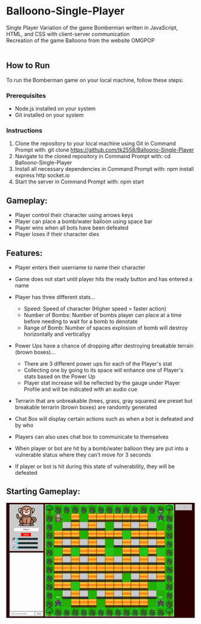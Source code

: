 # Balloono-Single-Player
Single Player Variation of the game Bomberman written in JavaScript, HTML, and CSS with client-server communication <br />
Recreation of the game Balloono from the website OMGPOP <br />
<br />

## How to Run

To run the Bomberman game on your local machine, follow these steps:

### Prerequisites

- Node.js installed on your system
- Git installed on your system

### Instructions

1. Clone the repository to your local machine using Git in Command Prompt with: git clone https://github.com/tk2558/Balloono-Single-Player
2. Navigate to the cloned repository in Command Prompt with: cd Balloono-Single-Player
3. Install all necessary dependencies in Command Prompt with: npm install express http socket.io
4. Start the server in Command Prompt with: npm start
 

## Gameplay: <br />
- Player control their character using arrows keys <br />
- Player can place a bomb/water balloon using space bar <br />
- Player wins when all bots have been defeated <br />
- Player loses if their character dies <br />

## Features: <br />
- Player enters their username to name their character <br />
- Game does not start until player hits the ready button and has entered a name <br />

- Player has three different stats...
  - Speed: Speed of character (Higher speed = faster action) <br />
  - Number of Bombs: Number of bombs player can place at a time before needing to wait for a bomb to denotate <br />
  - Range of Bomb: Number of spaces explosion of bomb will destroy horizontally and verticallyy<br />
  
- Power Ups have a chance of dropping after destroying breakable terrain (brown boxes)... <br />
  - There are 3 different power ups for each of the Player's stat <br />
  - Collecting one by going to its space will enhance one of Player's stats based on the Power Up <br />
  - Player stat increase will be reflected by the gauge under Player Profile and will be indicated with an audio cue <br />

- Terrarin that are unbreakable (trees, grass, gray squares) are preset but breakable terrarin (brown boxes) are randomly generated <br />

- Chat Box will display certain actions such as when a bot is defeated and by who <br />
- Players can also uses chat box to communicate to themselves <br />

- When player or bot are hit by a bomb/water balloon they are put into a vulnerable status where they can't move for 3 seconds <br />
- If player or bot is hit during this state of vulnerability, they will be defeated <br />

## Starting Gameplay:
![](https://github.com/tk2558/Balloono-Single-Player/blob/main/gameplay/Starting%20Gameplay.gif)
